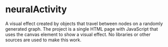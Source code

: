 # neuralActivity
A visual effect created by objects that travel between nodes on a randomly generated graph. The project is a single HTML page with JavaScript that uses the canvas element to show a visual effect. No libraries or other sources are used to make this work.
